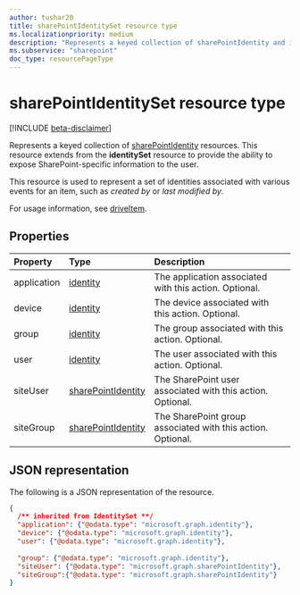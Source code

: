```yaml
---
author: tushar20
title: sharePointIdentitySet resource type
ms.localizationpriority: medium
description: "Represents a keyed collection of sharePointIdentity and identity resources."
ms.subservice: "sharepoint"
doc_type: resourcePageType
---
```

# sharePointIdentitySet resource type

[!INCLUDE [beta-disclaimer](../../includes/beta-disclaimer.md)]

Represents a keyed collection of [sharePointIdentity](sharePointidentity.md) resources. This resource extends from the **identitySet** resource to provide the ability to expose SharePoint-specific information to the user.

This resource is used to represent a set of identities associated with various events for an item, such as _created by_ or _last modified by_.

For usage information, see [driveItem][].

## Properties

| Property    | Type                   | Description |
|:------------|:-----------------------|:----------------------------------------------------------- |
| application | [identity][]           | The application associated with this action. Optional. |
| device      | [identity][]           | The device associated with this action. Optional. |
| group       | [identity][]           | The group associated with this action. Optional. |
| user        | [identity][]           | The user associated with this action. Optional. |
| siteUser    | [sharePointIdentity][] | The SharePoint user associated with this action. Optional. |
| siteGroup   | [sharePointIdentity][] | The SharePoint group associated with this action. Optional. |

## JSON representation

The following is a JSON representation of the resource.

<!-- { "blockType": "resource", "@odata.type": "microsoft.graph.sharePointIdentitySet",
       "optionalProperties": ["user", "application", "group", "device", "siteUser", "siteGroup"],
       "openType": true } -->

```json
{
  /** inherited from IdentitySet **/
  "application": {"@odata.type": "microsoft.graph.identity"},
  "device": {"@odata.type": "microsoft.graph.identity"},
  "user": {"@odata.type": "microsoft.graph.identity"},
  
  "group": {"@odata.type": "microsoft.graph.identity"},
  "siteUser": {"@odata.type": "microsoft.graph.sharePointIdentity"},
  "siteGroup":{"@odata.type": "microsoft.graph.sharePointIdentity"}
}
```

[driveItem]: driveitem.md
[identity]: identity.md
[sharePointIdentity]: sharePointidentity.md

<!-- {
  "type": "#page.annotation",
  "description": "SharePointIdentity set is a collection of identities/sharePointIdentities",
  "section": "documentation",
  "tocPath": "Resources/SharePointIdentitySet"
} -->

